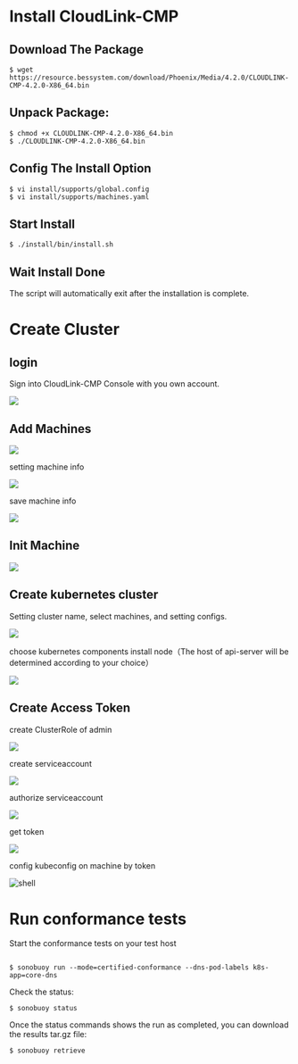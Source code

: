 # Install CloudLink-CMP

## Download The Package

```shell
$ wget https://resource.bessystem.com/download/Phoenix/Media/4.2.0/CLOUDLINK-CMP-4.2.0-X86_64.bin
```

## Unpack Package:

```shell
$ chmod +x CLOUDLINK-CMP-4.2.0-X86_64.bin
$ ./CLOUDLINK-CMP-4.2.0-X86_64.bin
```

## Config The Install Option

```shell
$ vi install/supports/global.config
$ vi install/supports/machines.yaml
```

## Start Install

```shell
$ ./install/bin/install.sh
```

## Wait Install Done

The script will automatically exit after the installation is complete.

# Create Cluster

## login

Sign into CloudLink-CMP Console with you own account.

![](login.png)

## Add Machines

![](add-machines.png)

setting machine info

![](set-machine.png)

save machine info

![](save-machine.png)

## Init Machine

![](init-machine.png)

## Create kubernetes cluster

Setting cluster name, select machines, and setting configs.

![](cluster.png)

choose kubernetes components install node（The host of api-server will be determined according to your choice）

![](choose-components.png)

## Create Access Token

create ClusterRole of admin

![](create-clusterrole.png)

create serviceaccount

![](create-serviceaccount.png)

authorize serviceaccount

![](authorize.png)

get token

![](get-token.png)

config kubeconfig on machine by token

![shell](shell.png)

# Run conformance tests
Start the conformance tests on your test host

```

$ sonobuoy run --mode=certified-conformance --dns-pod-labels k8s-app=core-dns

```
Check the status:
```
$ sonobuoy status
```

Once the status commands shows the run as completed, you can download the results tar.gz file:

```
$ sonobuoy retrieve
```
